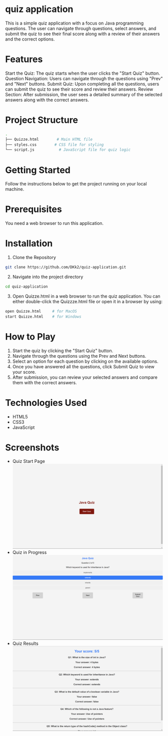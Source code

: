 # quiz application
 This is a simple quiz application with a focus on Java programming questions. The user can navigate through questions, select answers, and submit the quiz to see their final score along with a review of their answers and the correct options.
# Features
Start the Quiz: The quiz starts when the user clicks the "Start Quiz" button.
Question Navigation: Users can navigate through the questions using "Prev" and "Next" buttons.
Submit Quiz: Upon completing all the questions, users can submit the quiz to see their score and review their answers.
Review Section: After submission, the user sees a detailed summary of the selected answers along with the correct answers.
# Project Structure
```bash
.
├── Quizze.html        # Main HTML file
├── styles.css        # CSS file for styling
└── script.js           # JavaScript file for quiz logic
```
# Getting Started
Follow the instructions below to get the project running on your local machine.
# Prerequisites
You need a web browser to run this application.
# Installation
1. Clone the Repository
```bash
git clone https://github.com/DKk2/quiz-application.git
```
2. Navigate into the project directory
```bash
cd quiz-application
```
3. Open Quizze.html in a web browser to run the quiz application.
You can either double-click the Quizzze.html file or open it in a browser by using:
```bash
open Quizze.html     # for MacOS
start Quizze.html    # for Windows
```
# How to Play
1. Start the quiz by clicking the "Start Quiz" button.
2. Navigate through the questions using the Prev and Next buttons.
3. Select an option for each question by clicking on the available options.
4. Once you have answered all the questions, click Submit Quiz to view your score.
5. After submission, you can review your selected answers and compare them with the correct answers.
# Technologies Used
* HTML5
* CSS3
* JavaScript
# Screenshots
* Quiz Start Page
![Quiz Start Page]({17000FE6-59D1-4C80-AC08-8FFCD684EB6F}.png)
* Quiz in Progress
![Quiz in Progress]({91E2054F-694B-4E0E-837A-A087CD0982E8}.png)
* Quiz Results
![Quiz Results]({BC980EEF-E9D2-4BF1-9AED-B8F13CE3D626}.png)
